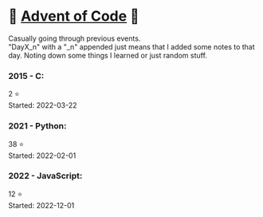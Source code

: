 # :christmas_tree: [Advent of Code](https://adventofcode.com/) :sparkler:

Casually going through previous events.\
"DayX_n" with a "_n" appended just means that I added some notes to that day.
Noting down some things I learned or just random stuff.

### 2015 - C:
2 :star:\
Started: 2022-03-22

### 2021 - Python:
38 :star:\
Started: 2022-02-01

### 2022 - JavaScript:
12 :star:\
Started: 2022-12-01